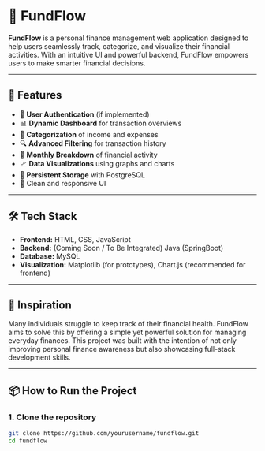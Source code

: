 # 💸 FundFlow

**FundFlow** is a personal finance management web application designed to help users seamlessly track, categorize, and visualize their financial activities. With an intuitive UI and powerful backend, FundFlow empowers users to make smarter financial decisions.

---

## 🚀 Features

- 🔐 **User Authentication** (if implemented)
- 📊 **Dynamic Dashboard** for transaction overviews
- 📁 **Categorization** of income and expenses
- 🔍 **Advanced Filtering** for transaction history
- 📆 **Monthly Breakdown** of financial activity
- 📈 **Data Visualizations** using graphs and charts
- 💾 **Persistent Storage** with PostgreSQL
- 🎨 Clean and responsive UI

---

## 🛠️ Tech Stack

- **Frontend:** HTML, CSS, JavaScript  
- **Backend:** (Coming Soon / To Be Integrated) Java (SpringBoot)
- **Database:** MySQL  
- **Visualization:** Matplotlib (for prototypes), Chart.js (recommended for frontend)

---

## 🧠 Inspiration

Many individuals struggle to keep track of their financial health. FundFlow aims to solve this by offering a simple yet powerful solution for managing everyday finances. This project was built with the intention of not only improving personal finance awareness but also showcasing full-stack development skills.

---

## 📦 How to Run the Project

### 1. Clone the repository
```bash
git clone https://github.com/yourusername/fundflow.git
cd fundflow
